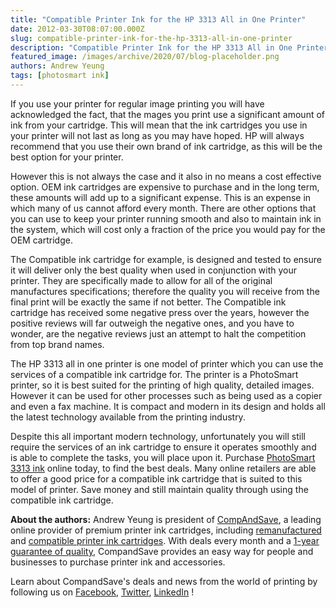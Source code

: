 ```yaml
---
title: "Compatible Printer Ink for the HP 3313 All in One Printer"
date: 2012-03-30T08:07:00.000Z
slug: compatible-printer-ink-for-the-hp-3313-all-in-one-printer
description: "Compatible Printer Ink for the HP 3313 All in One Printer"
featured_image: /images/archive/2020/07/blog-placeholder.png
authors: Andrew Yeung
tags: [photosmart ink]
---
```


If you use your printer for regular image printing you will have acknowledged the fact, that the mages you print use a significant amount of ink from your cartridge. This will mean that the ink cartridges you use in your printer will not last as long as you may have hoped. HP will always recommend that you use their own brand of ink cartridge, as this will be the best option for your printer. 

However this is not always the case and it also in no means a cost effective option. OEM ink cartridges are expensive to purchase and in the long term, these amounts will add up to a significant expense. This is an expense in which many of us cannot afford every month. There are other options that you can use to keep your printer running smooth and also to maintain ink in the system, which will cost only a fraction of the price you would pay for the OEM cartridge. 

The Compatible ink cartridge for example, is designed and tested to ensure it will deliver only the best quality when used in conjunction with your printer. They are specifically made to allow for all of the original manufactures specifications; therefore the quality you will receive from the final print will be exactly the same if not better. The Compatible ink cartridge has received some negative press over the years, however the positive reviews will far outweigh the negative ones, and you have to wonder, are the negative reviews just an attempt to halt the competition from top brand names. 

The HP 3313 all in one printer is one model of printer which you can use the services of a compatible ink cartridge for. The printer is a PhotoSmart printer, so it is best suited for the printing of high quality, detailed images. However it can be used for other processes such as being used as a copier and even a fax machine. It is compact and modern in its design and holds all the latest technology available from the printing industry. 

Despite this all important modern technology, unfortunately you will still require the services of an ink cartridge to ensure it operates smoothly and is able to complete the tasks, you will place upon it. Purchase [PhotoSmart 3313 ink](https://www.compandsave.com/hp/photosmart/3313-ink-cartridges) online today, to find the best deals. Many online retailers are able to offer a good price for a compatible ink cartridge that is suited to this model of printer. Save money and still maintain quality through using the compatible ink cartridge.

**About the authors:** Andrew Yeung is president of [CompAndSave](https://www.compandsave.com/), a leading online provider of premium printer ink cartridges, including [remanufactured](https://www.compandsave.com/help) and [compatible printer ink cartridges](https://www.compandsave.com/help). With deals every month and a [1-year guarantee of quality](https://www.compandsave.com/help), CompandSave provides an easy way for people and businesses to purchase printer ink and accessories.

Learn about CompandSave's deals and news from the world of printing by following us on [Facebook](https://www.facebook.com/compandsave.ink), [Twitter](https://twitter.com/compandsave), [LinkedIn](https://www.linkedin.com) !